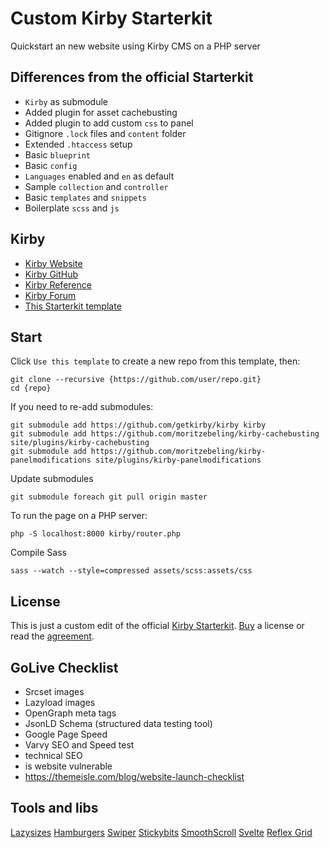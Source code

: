 # Custom Kirby Starterkit
Quickstart an new website using Kirby CMS on a PHP server

## Differences from the official Starterkit
- `Kirby` as submodule
- Added plugin for asset cachebusting
- Added plugin to add custom `css` to panel
- Gitignore `.lock` files and `content` folder
- Extended `.htaccess` setup
- Basic `blueprint`
- Basic `config`
- `Languages` enabled and `en` as default
- Sample `collection` and `controller`
- Basic `templates` and `snippets`
- Boilerplate `scss` and `js`

## Kirby
- [Kirby Website](https://getkirby.com)
- [Kirby GitHub](https://github.com/getkirby)
- [Kirby Reference](http://getkirby.com/docs/reference)
- [Kirby Forum](https://forum.getkirby.com)
- [This Starterkit template](https://github.com/moritzebeling/kirby-starterkit)

## Start
Click `Use this template` to create a new repo from this template, then:
```
git clone --recursive {https://github.com/user/repo.git}
cd {repo}
```
If you need to re-add submodules:
```
git submodule add https://github.com/getkirby/kirby kirby
git submodule add https://github.com/moritzebeling/kirby-cachebusting site/plugins/kirby-cachebusting
git submodule add https://github.com/moritzebeling/kirby-panelmodifications site/plugins/kirby-panelmodifications
```
Update submodules
```
git submodule foreach git pull origin master
```
To run the page on a PHP server:
```
php -S localhost:8000 kirby/router.php
```
Compile Sass
```
sass --watch --style=compressed assets/scss:assets/css
```

## License
This is just a custom edit of the official [Kirby Starterkit](https://github.com/getkirby/starterkit). [Buy](https://getkirby.com/buy) a license or read the [agreement](https://getkirby.com/license).

## GoLive Checklist
- Srcset images
- Lazyload images
- OpenGraph meta tags
- JsonLD Schema (structured data testing tool)
- Google Page Speed
- Varvy SEO and Speed test
- technical SEO
- is website vulnerable
- https://themeisle.com/blog/website-launch-checklist

## Tools and libs
[Lazysizes](https://github.com/aFarkas/lazysizes)
[Hamburgers](https://github.com/jonsuh/hamburgers)
[Swiper](https://swiperjs.com/api)
[Stickybits](https://github.com/yowainwright/stickybits)
[SmoothScroll](https://github.com/cferdinandi/smooth-scroll)
[Svelte](https://svelte.dev)
[Reflex Grid](http://reflexgrid.com/docs)
